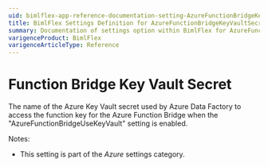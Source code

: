 ```yaml
---
uid: bimlflex-app-reference-documentation-setting-AzureFunctionBridgeKeyVaultSecret
title: BimlFlex Settings Definition for AzureFunctionBridgeKeyVaultSecret
summary: Documentation of settings option within BimlFlex for AzureFunctionBridgeKeyVaultSecret
varigenceProduct: BimlFlex
varigenceArticleType: Reference
---
```


# Function Bridge Key Vault Secret

The name of the Azure Key Vault secret used by Azure Data Factory to access the function key for the Azure Function Bridge when the "AzureFunctionBridgeUseKeyVault" setting is enabled.

Notes:

* This setting is part of the *Azure* settings category.

